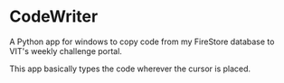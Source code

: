# CodeWriter
A Python app for windows to copy code from my FireStore database to VIT's weekly challenge portal.

This app basically types the code wherever the cursor is placed. 

